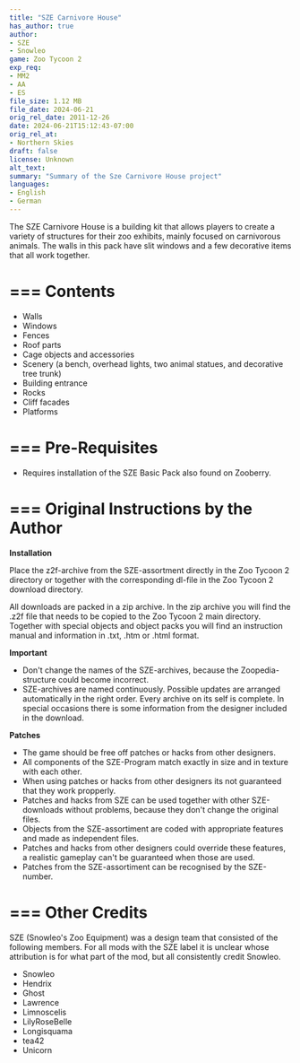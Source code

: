 ```yaml
---
title: "SZE Carnivore House"
has_author: true
author: 
- SZE
- Snowleo
game: Zoo Tycoon 2
exp_req: 
- MM2
- AA
- ES
file_size: 1.12 MB
file_date: 2024-06-21
orig_rel_date: 2011-12-26
date: 2024-06-21T15:12:43-07:00
orig_rel_at: 
- Northern Skies
draft: false
license: Unknown
alt_text: 
summary: "Summary of the Sze Carnivore House project"
languages:
- English
- German
---
```


The SZE Carnivore House is a building kit that allows players to create a variety of structures for their zoo exhibits, mainly focused on carnivorous animals. The walls in this pack have slit windows and a few decorative items that all work together.

=== 
Contents
===

- Walls
- Windows
- Fences
- Roof parts
- Cage objects and accessories
- Scenery (a bench, overhead lights, two animal statues, and  decorative tree trunk)
- Building entrance
- Rocks
- Cliff facades
- Platforms

===
Pre-Requisites
===

- Requires installation of the SZE Basic Pack also found on Zooberry.

=== 
Original Instructions by the Author 
===

**Installation**

Place the z2f-archive from the SZE-assortment directly in the Zoo Tycoon 2 directory or together with the corresponding dl-file in the Zoo Tycoon 2 download directory.

All downloads are packed in a zip archive. In the zip archive you will find the .z2f file that needs to be copied to the Zoo Tycoon 2 main directory. Together with special objects and object packs you will find an instruction manual and information in .txt, .htm or .html format. 

**Important**

- Don't change the names of the SZE-archives, because the Zoopedia-structure could become incorrect.
- SZE-archives are named continuously. Possible updates are arranged automatically in the right order. Every archive on its self is complete. In special occasions there is some information from the designer included in the download.

**Patches**

- The game should be free off patches or hacks from other designers. 
- All components of the SZE-Program match exactly in size and in texture with each other. 
- When using patches or hacks from other designers its not guaranteed that they work propperly.
- Patches and hacks from SZE can be used together with other SZE-downloads without problems, because they don't change the original files. 
- Objects from the SZE-assortiment are coded with appropriate features and made as independent files. 
- Patches and hacks from other designers could override these features, a realistic gameplay can't be guaranteed when those are used.
- Patches from the SZE-assortiment can be recognised by the SZE-number.

===
Other Credits
===

SZE (Snowleo's Zoo Equipment) was a design team that consisted of the following members. For all mods with the SZE label it is unclear whose attribution is for what part of the mod, but all consistently credit Snowleo.

- Snowleo
- Hendrix
- Ghost
- Lawrence
- Limnoscelis
- LilyRoseBelle
- Longisquama
- tea42
- Unicorn